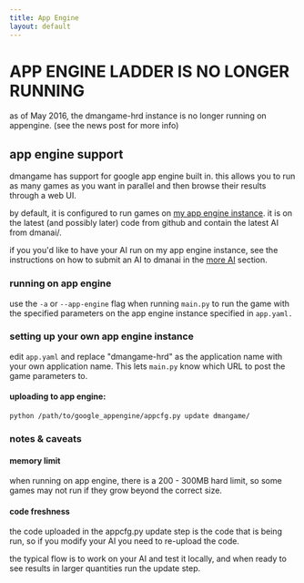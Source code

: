 ```yaml
---
title: App Engine
layout: default
---
```


# APP ENGINE LADDER IS NO LONGER RUNNING

as of May 2016, the dmangame-hrd instance is no longer running on appengine.
(see the news post for more info)

## app engine support

dmangame has support for google app engine built in. this
allows you to run as many games as you want in parallel and
then browse their results through a web UI.

by default, it is configured to run games on [my app engine
instance][0]. it is on the latest (and possibly later) code
from github and contain the latest AI from dmanai/. 

if you you'd like to have your AI run on my app engine
instance, see the instructions on how to submit an AI to
dmanai in the [more AI][1] section.

### running on app engine

use the `-a` or `--app-engine` flag when running `main.py` to
run the game with the specified parameters on the app engine
instance specified in `app.yaml.`

### setting up your own app engine instance

edit `app.yaml` and replace "dmangame-hrd" as the application
name with your own application name. This lets `main.py` know
which URL to post the game parameters to.

#### uploading to app engine:

    python /path/to/google_appengine/appcfg.py update dmangame/


### notes & caveats

#### memory limit

when running on app engine, there is a 200 - 300MB hard limit, so some games may not run if they grow beyond the correct size.

#### code freshness

the code uploaded in the appcfg.py update step is the code
that is being run, so if you modify your AI you need to
re-upload the code.

the typical flow is to work on your AI and test it locally,
and when ready to see results in larger quantities run the
update step.

[0]: http://dmangame-hrd.appspot.com
[1]: more_ais.html



